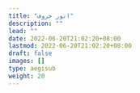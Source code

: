 ```yaml
---
title: "اتور حروف"
description: ""
lead: ""
date: 2022-06-20T21:02:20+08:00
lastmod: 2022-06-20T21:02:20+08:00
draft: false
images: []
type: aegisub
weight: 20
---
```

